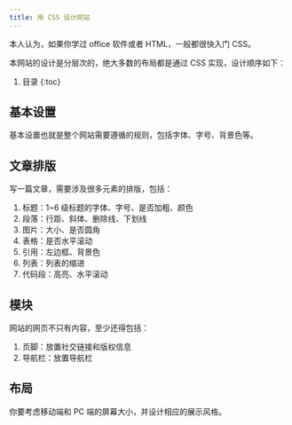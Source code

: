 ```yaml
---
title: 用 CSS 设计网站
---
```


本人认为，如果你学过 office 软件或者 HTML，一般都很快入门 CSS。

本网站的设计是分层次的，绝大多数的布局都是通过 CSS 实现，设计顺序如下：

1. 目录
{:toc}

## 基本设置

基本设置也就是整个网站需要遵循的规则，包括字体、字号、背景色等。

## 文章排版

写一篇文章，需要涉及很多元素的排版，包括：

1. 标题：1~6 级标题的字体、字号、是否加粗、颜色
2. 段落：行距、斜体、删除线、下划线
3. 图片：大小、是否圆角
4. 表格：是否水平滚动
5. 引用：左边框、背景色
6. 列表：列表的缩进
7. 代码段：高亮、水平滚动

## 模块

网站的网页不只有内容，至少还得包括：

1. 页脚：放置社交链接和版权信息
2. 导航栏：放置导航栏

## 布局

你要考虑移动端和 PC 端的屏幕大小，并设计相应的展示风格。